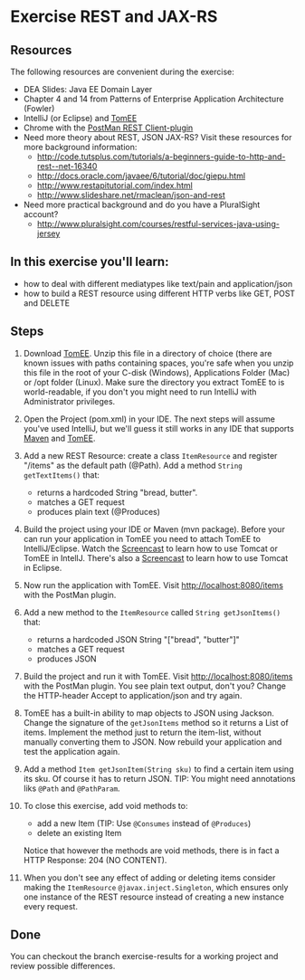 Exercise REST and JAX-RS
=========================
Resources
-------------
The following resources are convenient during the exercise:

* DEA Slides: Java EE Domain Layer 
* Chapter 4 and 14 from Patterns of Enterprise Application Architecture (Fowler)
* IntelliJ (or Eclipse) and [TomEE](http://tomee.apache.org/download/tomee-7.0.1.html)
* Chrome with the [PostMan REST Client-plugin](https://www.getpostman.com/)
* Need more theory about REST, JSON JAX-RS? Visit these resources for more background information:
	* http://code.tutsplus.com/tutorials/a-beginners-guide-to-http-and-rest--net-16340
	* http://docs.oracle.com/javaee/6/tutorial/doc/giepu.html
	* http://www.restapitutorial.com/index.html
	* http://www.slideshare.net/rmaclean/json-and-rest
* Need more practical background and do you have a PluralSight account? 
	* http://www.pluralsight.com/courses/restful-services-java-using-jersey 
 
In this exercise you'll learn:
------------------------------
*  how to deal with different mediatypes like text/pain and application/json
*  how to build a REST resource using different HTTP verbs like GET, POST and DELETE 

Steps
-----
1. Download [TomEE](http://tomee.apache.org/download/tomee-7.0.1.html "TomEE"). Unzip this file in a directory of choice (there are known issues with paths containing spaces, you're safe when you unzip this file in the root of your C-disk (Windows), Applications Folder (Mac) or /opt folder (Linux). Make sure the directory you extract TomEE to is world-readable, if you don't you might need to run IntelliJ with Administrator privileges.
2. Open the Project (pom.xml) in your IDE. The next steps will assume you've used IntelliJ, but we'll guess it still works in any IDE that supports [Maven](http://maven.apache.org/ "Maven") and [TomEE](http://tomee.apache.org/download/tomee-7.0.1.html "TomEE"). 
3. Add a new REST Resource: create a class <code>ItemResource</code> and register "/items" as the default path (@Path). Add a method <code>String getTextItems()</code> that:

	* returns a hardcoded String "bread, butter".  
	* matches a GET request
	* produces plain text (@Produces)

5. Build the project using your IDE or Maven (mvn package). Before your can run your application in TomEE you need to attach TomEE to IntelliJ/Eclipse. Watch the [Screencast](https://vimeo.com/141192171 "Screencast") to learn how to use Tomcat or TomEE in IntellJ. There's also a [Screencast](https://www.youtube.com/watch?v=h-yKgQtpbco "available") to learn how to use Tomcat in Eclipse. 
6. Now run the application with TomEE. Visit [http://localhost:8080/items](http://localhost:8080/items) with the PostMan plugin. 
7. Add a new method to the <code>ItemResource</code> called <code>String getJsonItems()</code> that:

	* returns a hardcoded JSON String "[\"bread\", \"butter\"]"
	* matches a GET request
	* produces JSON

8. Build the project and run it with TomEE. 
Visit [http://localhost:8080/items](http://localhost:8080/items) with the PostMan plugin. You see plain text output, don't you? Change the HTTP-header Accept to application/json and try again.

9. TomEE has a built-in ability to map objects to JSON using Jackson. Change the signature of the <code>getJsonItems</code> method so it returns a List of items. Implement the method just to return the item-list, without manually converting them to JSON. 
Now rebuild your application and test the application again.
	
12. Add a method <code>Item getJsonItem(String sku)</code> to find a certain item using its sku. Of course it has to return JSON. TIP: You might need annotations liks <code>@Path</code> and <code>@PathParam</code>. 

13. To close this exercise, add void methods to:
	* add a new Item (TIP: Use <code>@Consumes</code> instead of <code>@Produces</code>)
	* delete an existing Item 

    Notice that however the methods are void methods, there is in fact a HTTP Response: 204 (NO CONTENT).

14. When you don't see any effect of adding or deleting items consider making the <code>ItemResource</code> <code>@javax.inject.Singleton</code>, which ensures only one instance of the REST resource instead of creating a new instance every request.
    
Done 
----
You can checkout the branch exercise-results for a working project and review possible differences. 
